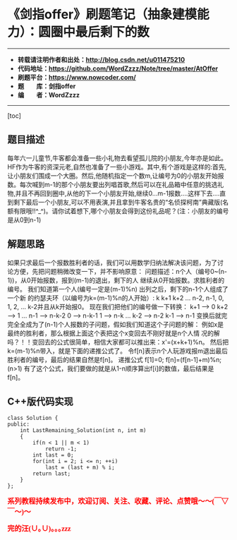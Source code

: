 # 《剑指offer》刷题笔记（抽象建模能力）：圆圈中最后剩下的数

----------

- **转载请注明作者和出处：http://blog.csdn.net/u011475210**
- **代码地址：https://github.com/WordZzzz/Note/tree/master/AtOffer**
- **刷题平台：https://www.nowcoder.com/**
- **题&emsp;&emsp;库：剑指offer**
- **编&emsp;&emsp;者：WordZzzz**

----------

[toc]

## 题目描述

每年六一儿童节,牛客都会准备一些小礼物去看望孤儿院的小朋友,今年亦是如此。HF作为牛客的资深元老,自然也准备了一些小游戏。其中,有个游戏是这样的:首先,让小朋友们围成一个大圈。然后,他随机指定一个数m,让编号为0的小朋友开始报数。每次喊到m-1的那个小朋友要出列唱首歌,然后可以在礼品箱中任意的挑选礼物,并且不再回到圈中,从他的下一个小朋友开始,继续0...m-1报数....这样下去....直到剩下最后一个小朋友,可以不用表演,并且拿到牛客名贵的“名侦探柯南”典藏版(名额有限哦!!^_^)。请你试着想下,哪个小朋友会得到这份礼品呢？(注：小朋友的编号是从0到n-1)

## 解题思路

如果只求最后一个报数胜利者的话，我们可以用数学归纳法解决该问题，为了讨      论方便，先把问题稍微改变一下，并不影响原意：
 问题描述：n个人（编号0~(n-1))，从0开始报数，报到(m-1)的退出，剩下的人 继续从0开始报数。求胜利者的编号。
 我们知道第一个人(编号一定是(m-1)%n) 出列之后，剩下的n-1个人组成了一个新      的约瑟夫环（以编号为k=(m-1)%n的人开始）:
        k  k+1  k+2  ... n-2, n-1, 0, 1, 2, ... k-2并且从k开始报0。
现在我们把他们的编号做一下转换：
k+1   --> 0
k+2   --> 1
...
n-1   --> n-k-2
0     --> n-k-1
1     --> n-k
...
k-2   --> n-2
k-1   --> n-1
变换后就完完全全成为了(n-1)个人报数的子问题，假如我们知道这个子问题的解： 例如x是最终的胜利者，那么根据上面这个表把这个x变回去不刚好就是n个人情 况的解吗？！！变回去的公式很简单，相信大家都可以推出来：x'=(x+k+1)%n。
然后把k=(m-1)%n带入，就是下面的递推公式了。
令f[n]表示n个人玩游戏报m退出最后胜利者的编号，最后的结果自然是f[n]。
递推公式
f[1]=0;
f[n]=(f[n-1]+m)%n;  (n>1)
有了这个公式，我们要做的就是从1-n顺序算出f[i]的数值，最后结果是f[n]。 

## C++版代码实现

```
class Solution {
public:
    int LastRemaining_Solution(int n, int m)
    {
        if(n < 1 || m < 1)
            return -1;
        int last = 0;
        for(int i = 2; i <= n; ++i)
            last = (last + m) % i;
        return last;
    }
};
```

**<font color="red" size=3 face="仿宋">系列教程持续发布中，欢迎订阅、关注、收藏、评论、点赞哦～～(￣▽￣～)～</font>**

**<font color="red" size=3 face="仿宋">完的汪(∪｡∪)｡｡｡zzz</font>**